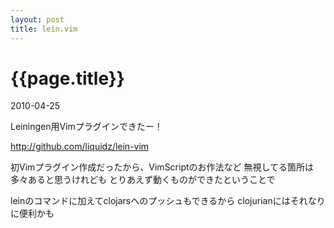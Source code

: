 ```yaml
---
layout: post
title: lein.vim
---
```


# {{page.title}}
<p class="meta">2010-04-25</p>


Leiningen用Vimプラグインできたー！

http://github.com/liquidz/lein-vim

初Vimプラグイン作成だったから、VimScriptのお作法など
無視してる箇所は多々あると思うけれども
とりあえず動くものができたということで

leinのコマンドに加えてclojarsへのプッシュもできるから
clojurianにはそれなりに便利かも

